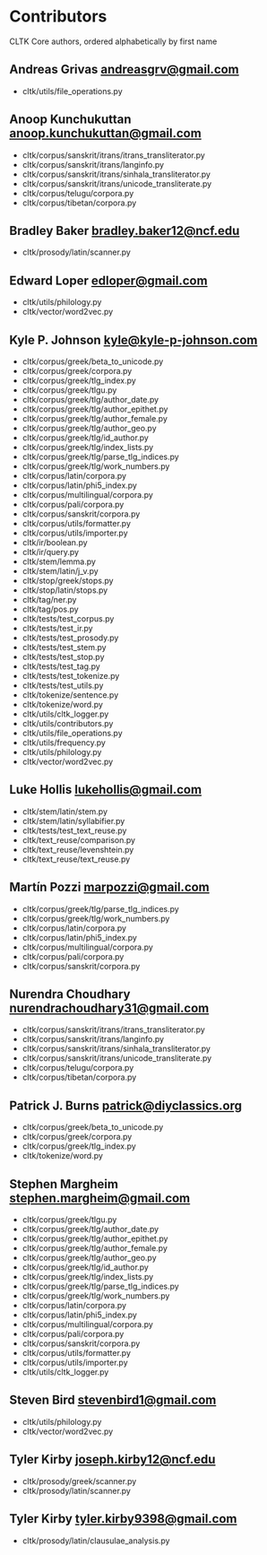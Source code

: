 # Contributors
CLTK Core authors, ordered alphabetically by first name

## Andreas Grivas <andreasgrv@gmail.com>
* cltk/utils/file_operations.py

## Anoop Kunchukuttan <anoop.kunchukuttan@gmail.com>
* cltk/corpus/sanskrit/itrans/itrans_transliterator.py
* cltk/corpus/sanskrit/itrans/langinfo.py
* cltk/corpus/sanskrit/itrans/sinhala_transliterator.py
* cltk/corpus/sanskrit/itrans/unicode_transliterate.py
* cltk/corpus/telugu/corpora.py
* cltk/corpus/tibetan/corpora.py

## Bradley Baker <bradley.baker12@ncf.edu>
* cltk/prosody/latin/scanner.py

## Edward Loper <edloper@gmail.com>
* cltk/utils/philology.py
* cltk/vector/word2vec.py

## Kyle P. Johnson <kyle@kyle-p-johnson.com>
* cltk/corpus/greek/beta_to_unicode.py
* cltk/corpus/greek/corpora.py
* cltk/corpus/greek/tlg_index.py
* cltk/corpus/greek/tlgu.py
* cltk/corpus/greek/tlg/author_date.py
* cltk/corpus/greek/tlg/author_epithet.py
* cltk/corpus/greek/tlg/author_female.py
* cltk/corpus/greek/tlg/author_geo.py
* cltk/corpus/greek/tlg/id_author.py
* cltk/corpus/greek/tlg/index_lists.py
* cltk/corpus/greek/tlg/parse_tlg_indices.py
* cltk/corpus/greek/tlg/work_numbers.py
* cltk/corpus/latin/corpora.py
* cltk/corpus/latin/phi5_index.py
* cltk/corpus/multilingual/corpora.py
* cltk/corpus/pali/corpora.py
* cltk/corpus/sanskrit/corpora.py
* cltk/corpus/utils/formatter.py
* cltk/corpus/utils/importer.py
* cltk/ir/boolean.py
* cltk/ir/query.py
* cltk/stem/lemma.py
* cltk/stem/latin/j_v.py
* cltk/stop/greek/stops.py
* cltk/stop/latin/stops.py
* cltk/tag/ner.py
* cltk/tag/pos.py
* cltk/tests/test_corpus.py
* cltk/tests/test_ir.py
* cltk/tests/test_prosody.py
* cltk/tests/test_stem.py
* cltk/tests/test_stop.py
* cltk/tests/test_tag.py
* cltk/tests/test_tokenize.py
* cltk/tests/test_utils.py
* cltk/tokenize/sentence.py
* cltk/tokenize/word.py
* cltk/utils/cltk_logger.py
* cltk/utils/contributors.py
* cltk/utils/file_operations.py
* cltk/utils/frequency.py
* cltk/utils/philology.py
* cltk/vector/word2vec.py

## Luke Hollis <lukehollis@gmail.com>
* cltk/stem/latin/stem.py
* cltk/stem/latin/syllabifier.py
* cltk/tests/test_text_reuse.py
* cltk/text_reuse/comparison.py
* cltk/text_reuse/levenshtein.py
* cltk/text_reuse/text_reuse.py

## Martín Pozzi <marpozzi@gmail.com>
* cltk/corpus/greek/tlg/parse_tlg_indices.py
* cltk/corpus/greek/tlg/work_numbers.py
* cltk/corpus/latin/corpora.py
* cltk/corpus/latin/phi5_index.py
* cltk/corpus/multilingual/corpora.py
* cltk/corpus/pali/corpora.py
* cltk/corpus/sanskrit/corpora.py

## Nurendra Choudhary <nurendrachoudhary31@gmail.com>
* cltk/corpus/sanskrit/itrans/itrans_transliterator.py
* cltk/corpus/sanskrit/itrans/langinfo.py
* cltk/corpus/sanskrit/itrans/sinhala_transliterator.py
* cltk/corpus/sanskrit/itrans/unicode_transliterate.py
* cltk/corpus/telugu/corpora.py
* cltk/corpus/tibetan/corpora.py

## Patrick J. Burns <patrick@diyclassics.org>
* cltk/corpus/greek/beta_to_unicode.py
* cltk/corpus/greek/corpora.py
* cltk/corpus/greek/tlg_index.py
* cltk/tokenize/word.py

## Stephen Margheim <stephen.margheim@gmail.com>
* cltk/corpus/greek/tlgu.py
* cltk/corpus/greek/tlg/author_date.py
* cltk/corpus/greek/tlg/author_epithet.py
* cltk/corpus/greek/tlg/author_female.py
* cltk/corpus/greek/tlg/author_geo.py
* cltk/corpus/greek/tlg/id_author.py
* cltk/corpus/greek/tlg/index_lists.py
* cltk/corpus/greek/tlg/parse_tlg_indices.py
* cltk/corpus/greek/tlg/work_numbers.py
* cltk/corpus/latin/corpora.py
* cltk/corpus/latin/phi5_index.py
* cltk/corpus/multilingual/corpora.py
* cltk/corpus/pali/corpora.py
* cltk/corpus/sanskrit/corpora.py
* cltk/corpus/utils/formatter.py
* cltk/corpus/utils/importer.py
* cltk/utils/cltk_logger.py

## Steven Bird <stevenbird1@gmail.com>
* cltk/utils/philology.py
* cltk/vector/word2vec.py

## Tyler Kirby <joseph.kirby12@ncf.edu>
* cltk/prosody/greek/scanner.py
* cltk/prosody/latin/scanner.py

## Tyler Kirby <tyler.kirby9398@gmail.com>
* cltk/prosody/latin/clausulae_analysis.py

